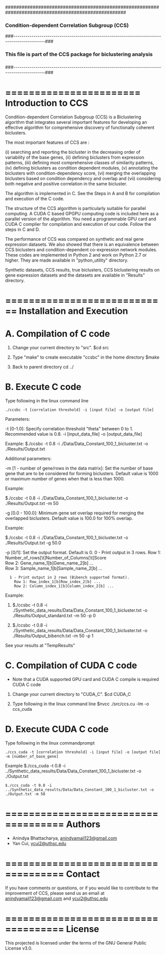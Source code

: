 ####################################################################################################
###      Condition-dependent Correlation Subgroup (CCS)                                          ###
###----------------------------------------------------------------------------------------------###
###                                                                                              ###
### This file is part of the CCS package for biclustering analysis                               ###
###                                                                                              ###
###----------------------------------------------------------------------------------------------###


=======================
Introduction to CCS
=======================

Condition-dependent Correlation Subgroup (CCS) is a Biclustering algorithm that integrates several important features for developing an effective algorithm 
for comprehensive discovery of functionally coherent biclusters. 

The most important features of CCS are : 

(i) searching and reporting the bicluster in the decreasing order of variability of the base genes, 
(ii) defining biclusters from expression patterns, 
(iii) defining most comprehensive classes of similarity patterns, 
(iv) defining biclusters as condition dependent modules, 
(v) annotating the biclusters with condition-dependency score, 
(vi) merging the overlapping biclusters based on condition dependency and overlap and 
(vii) considering both negative and positive correlation in the same bicluster. 

The algorithm is implemented in C. See the Steps in A and B for compilation and execution of the C code.

The structure of the CCS algorithm is particularly suitable for parallel computing. A CUDA C based GPGPU computing code is included here as a parallel version of the algorithm. 
You need a programmable GPU card and CUDA C complier for compilation and execution of our code. Follow the steps in C and D.

The performance of CCS was compared on synthetic and real gene expression datasets. We also showed that there is an equivalence between CCS biclusters and condition-dependent co-expression network modules. These codes are implemented in Python 2 and work on Python 2.7 or higher. They are made available in "python_utility" directory. 


Synthetic datasets, CCS results, true biclusters, CCS biclustering results on gene expression datasets and the datasets are available in "Results" directory.



============================
Installation and Execution
============================


A. Compilation of C code
====================================

1. Change your current directory to "src".
	$cd src

2. Type "make" to create executable "ccsbc" in the home directory
	$make
3. Back to parent directory
        cd ../

B. Execute C code
====================================

Type following in the linux command line

	./ccsbc -t [correlation threshold] -i [input file] -o [output file]

Parameters:

-t [0-1.0]: Specify correlation threshold "theta" between 0 to 1. Recommended value is 0.8. 
-i [input_data_file]
-o [output_data_file]


Example: $./ccsbc -t 0.8 -i ./Data/Data_Constant_100_1_bicluster.txt -o ./Results/Output.txt


Additional parameters:

-m [1 - number of gene/rows in the data matrix]: Set the number of base gene that are to be considered for forming biclusters. 
 						 Default value is 1000 or maximum number of genes when that is less than 1000. 

Example: 

$./ccsbc -t 0.8 -i ./Data/Data_Constant_100_1_bicluster.txt -o ./Results/Output.txt -m 50



-g [0.0 - 100.0]: Minimum gene set overlap required for merging the overlapped biclusters. 
 		  Default value is 100.0 for 100% overlap. 

Example: 

$./ccsbc -t 0.8 -i ./Data/Data_Constant_100_1_bicluster.txt -o ./Results/Output.txt -g 50.0


-p [0/1]: Set the output format.
          Default is 0.
	  0 - Print output in 3 rows. 
		Row 1: Number_of_rows[\t]Number_of_Columns[\t]Score   
		Row 2: Gene_name_1[b]Gene_name_2[b] ...    
		Row 3: Sample_name_1[b]Sample_name_2[b] ... 

	  1 - Print output in 2 rows (Bibench supported format). 
		Row 1: Row_index_1[b]Row_index_2[b] ...    
		Row 2: Column_index_1[b]Column_index_2[b] ...     


Example: 

1. $./ccsbc -t 0.8 -i ./Synthetic_data_results/Data/Data_Constant_100_1_bicluster.txt -o ./Results/Output_standard.txt -m 50 -p 0

2. $./ccsbc -t 0.8 -i ./Synthetic_data_results/Data/Data_Constant_100_1_bicluster.txt -o ./Results/Output_bibench.txt -m 50 -p 1

See your results at "TempResults"


C. Compilation of CUDA C code
====================================
* Note that a CUDA supported GPU card and CUDA C compile is required CUDA C code  

1. Change your current directory to "CUDA_C".
	$cd CUDA_C

2. Type following in the linux command line 
   	$nvcc ./src/ccs.cu -lm -o ccs_cuda

D. Execute CUDA C code
====================================

Type following in the linux commandprompt

	./ccs_cuda -t [correlation threshold] -i [input file] -o [output file] -m [number_of_base_gene]

Example
	$./ccs_cuda -t 0.8 -i ../Synthetic_data_results/Data/Data_Constant_100_1_bicluster.txt -o ./Output.txt

	$./ccs_cuda -t 0.8 -i ../Synthetic_data_results/Data/Data_Constant_100_1_bicluster.txt -o ./Output.txt -m 50




====================================
Authors
====================================

* Anindya Bhattacharya, <anindyamail123@gmail.com>
* Yan Cui, <ycui2@uthsc.edu>

====================================
Contact
====================================

If you have comments or questions, or if you would like to contribute
to the improvement of CCS, please send us an email at anindyamail123@gmail.com and ycui2@uthsc.edu

====================================
License
====================================

This projected is licensed under the terms of the GNU General Public License v3.0.

